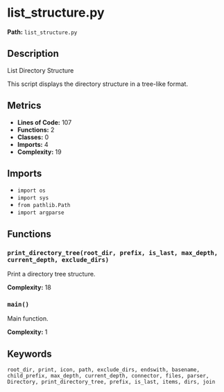 # list_structure.py

**Path:** `list_structure.py`

## Description

List Directory Structure

This script displays the directory structure in a tree-like format.

## Metrics

- **Lines of Code:** 107
- **Functions:** 2
- **Classes:** 0
- **Imports:** 4
- **Complexity:** 19

## Imports

- `import os`
- `import sys`
- `from pathlib.Path`
- `import argparse`

## Functions

### `print_directory_tree(root_dir, prefix, is_last, max_depth, current_depth, exclude_dirs)`

Print a directory tree structure.

**Complexity:** 18

### `main()`

Main function.

**Complexity:** 1

## Keywords

`root_dir, print, icon, path, exclude_dirs, endswith, basename, child_prefix, max_depth, current_depth, connector, files, parser, Directory, print_directory_tree, prefix, is_last, items, dirs, join`

